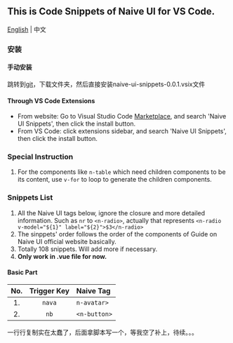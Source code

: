 ## This is Code Snippets of Naive UI for VS Code.
[English](README.md) | 中文
### 安装

#### 手动安装

跳转到[git](https://github.com/JimFirst/naive-ui-snippets)，下载文件夹，然后直接安装naive-ui-snippets-0.0.1.vsix文件  

#### Through VS Code Extensions

+ From website: Go to Visual Studio Code [Marketplace](https://marketplace.visualstudio.com/vscode), and search 'Naive UI Snippets', then click the install button.
+ From VS Code: click extensions sidebar, and search 'Naive UI Snippets', then click the install button.

### Special Instruction

1. For the components like `n-table` which need children components to be its content, use `v-for` to loop to generate the children components.

### Snippets List

1. All the Naive UI tags below, ignore the closure and more detailed information. Such as `nr` to `<n-radio>`, actually that represents `<n-radio v-model="${1}" label="${2}">$3</n-radio>`
2. The sinppets' order follows the order of the components of Guide on Naive UI official website basically. <!--Supply extra General and Options parts.-->
3. Totally 108 snippets. Will add more if necessary.
4. **Only work in .vue file for now.**

#### Basic Part

|No.|Trigger&nbsp;Key|Naive Tag|
|:------:|:--------------:|:--------|
|1. | `nava` | `n-avatar>` |
|2. | `nb` | `<n-button>` |  
一行行复制实在太蠢了，后面拿脚本写一个，等我空了补上，待续。。。

